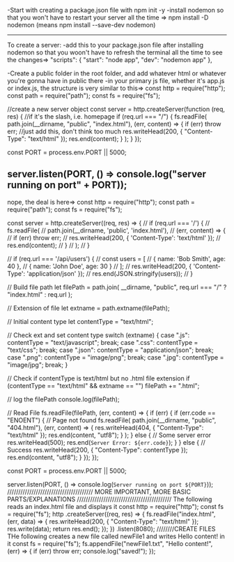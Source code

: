 -Start with creating a package.json file with npm init -y
-install nodemon so that you won't have to restart your server all the time => npm install -D nodemon (means npm install --save-dev nodemon)

---

To create a server:
-add this to your package.json file after installing nodemon so that you woon't have to refresh the terminal all the time to see the changes=>
"scripts": {
"start": "node app",
"dev": "nodemon app"
},

-Create a public folder in the root folder, and add whatever html or whatever you're gonna have in public there
-in your primary js file, whether it's app.js or index.js, the structure is very similar to this=>
const http = require("http");
const path = require("path");
const fs = require("fs");

//create a new server object
const server = http.createServer(function (req, res) {
//if it's the slash, i.e. homepage
if (req.url === "/") {
fs.readFile(
path.join(\_\_dirname, "public", "index.html"),
(err, content) => {
if (err) throw err;
//just add this, don't think too much
res.writeHead(200, { "Content-Type": "text/html" });
res.end(content);
}
);
}
});

const PORT = process.env.PORT || 5000;

## server.listen(PORT, () => console.log("server running on port" + PORT));

nope, the deal is here=>
const http = require("http");
const path = require("path");
const fs = require("fs");

const server = http.createServer((req, res) => {
// if (req.url === '/') {
// fs.readFile(
// path.join(\_\_dirname, 'public', 'index.html'),
// (err, content) => {
// if (err) throw err;
// res.writeHead(200, { 'Content-Type': 'text/html' });
// res.end(content);
// }
// );
// }

// if (req.url === '/api/users') {
// const users = [
// { name: 'Bob Smith', age: 40 },
// { name: 'John Doe', age: 30 }
// ];
// res.writeHead(200, { 'Content-Type': 'application/json' });
// res.end(JSON.stringify(users));
// }

// Build file path
let filePath = path.join(
\_\_dirname,
"public",
req.url === "/" ? "index.html" : req.url
);

// Extension of file
let extname = path.extname(filePath);

// Initial content type
let contentType = "text/html";

// Check ext and set content type
switch (extname) {
case ".js":
contentType = "text/javascript";
break;
case ".css":
contentType = "text/css";
break;
case ".json":
contentType = "application/json";
break;
case ".png":
contentType = "image/png";
break;
case ".jpg":
contentType = "image/jpg";
break;
}

// Check if contentType is text/html but no .html file extension
if (contentType == "text/html" && extname == "") filePath += ".html";

// log the filePath
console.log(filePath);

// Read File
fs.readFile(filePath, (err, content) => {
if (err) {
if (err.code == "ENOENT") {
// Page not found
fs.readFile(
path.join(\_\_dirname, "public", "404.html"),
(err, content) => {
res.writeHead(404, { "Content-Type": "text/html" });
res.end(content, "utf8");
}
);
} else {
// Some server error
res.writeHead(500);
res.end(`Server Error: ${err.code}`);
}
} else {
// Success
res.writeHead(200, { "Content-Type": contentType });
res.end(content, "utf8");
}
});
});

const PORT = process.env.PORT || 5000;

server.listen(PORT, () => console.log(`Server running on port ${PORT}`));
///////////////////////////////////////
MORE IMPORTANT, MORE BASIC PARTS/EXPLANATIONS
///////////////////////////////////////////
The following reads an index.html file and displays it
const http = require("http");
const fs = require("fs");
http
.createServer((req, res) => {
fs.readFile("index.html", (err, data) => {
res.writeHead(200, { "Content-Type": "text/html" });
res.write(data);
return res.end();
});
})
.listen(8080);
////////CREATE FILES
THe following creates a new file called newFile1 and writes Hello content! in it
const fs = require("fs");
fs.appendFile("newFile1.txt", "Hello content!", (err) => {
  if (err) throw err;
  console.log("saved!");
});